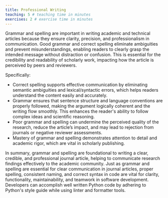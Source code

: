 ```yaml
---
title: Professional Writing
teaching: 5 # teaching time in minutes
exercises: 2 # exercise time in minutes
---
```


Grammar and spelling are important in writing academic and technical articles because they ensure clarity, precision, and professionalism in communication. Good grammar and correct spelling eliminate ambiguities and prevent misunderstandings, enabling readers to clearly grasp the intended message without distraction or confusion. This is essential for the credibility and readability of scholarly work, impacting how the article is perceived by peers and reviewers.

Specifically:

- Correct spelling supports effective communication by eliminating semantic ambiguities and lexical/syntactic errors, which helps readers understand the content easily and accurately.
- Grammar ensures that sentence structure and language conventions are properly followed, making the argument logically coherent and the writing flow smoothly. This enhances the reader's ability to follow complex ideas and scientific reasoning.
- Poor grammar and spelling can undermine the perceived quality of the research, reduce the article’s impact, and may lead to rejection from journals or negative reviewer assessments.
- Mastery of grammar and spelling demonstrates attention to detail and academic rigor, which are vital in scholarly publishing.

In summary, grammar and spelling are foundational to writing a clear, credible, and professional journal article, helping to communicate research findings effectively to the academic community. Just as grammar and spelling are essential for clear communication in journal articles, proper spelling, consistent naming, and correct syntax in code are vital for clarity, functionality, maintainability, and teamwork in software development. Developers can accomplish well written Python code by adhering to Python's style guide while using linter and formatter tools.

